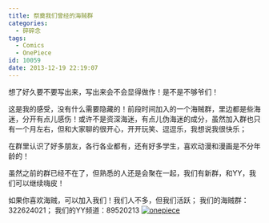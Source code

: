 ```yaml
---
title: 祭奠我们曾经的海贼群
categories:
  - 碎碎念
tags:
  - Comics
  - OnePiece
id: 10059
date: 2013-12-19 22:19:07
---
```


想了好久要不要写出来，写出来会不会显得做作！是不是不够爷们！

这是我的感受，没有什么需要隐藏的！前段时间加入的一个海贼群，里边都是些海迷，分开有点儿感伤！或许不是资深海迷，有点儿伪海迷的成分，虽然加入群也只有一个月左右，但和大家聊的很开心，开开玩笑、逗逗乐，我想说我很快乐；

在群里认识了好多朋友，各行各业都有，还有好多学生，喜欢动漫和漫画是不分年龄的！

虽然之前的群已经不在了，但熟悉的人还是会聚在一起，我们有新群，和YY，我们可以继续嗨皮！

如果你喜欢海贼，可以加入我们！我们人不多，但我们活跃；
我们的海贼群：322624021；
我们的YY频道：89520213
[![onepiece](http://lzan13.qiniudn.com/blog/uploads/images/2013/12/onepiece.jpg)](http://lzan13.qiniudn.com/blog/uploads/images/2013/12/onepiece.jpg)